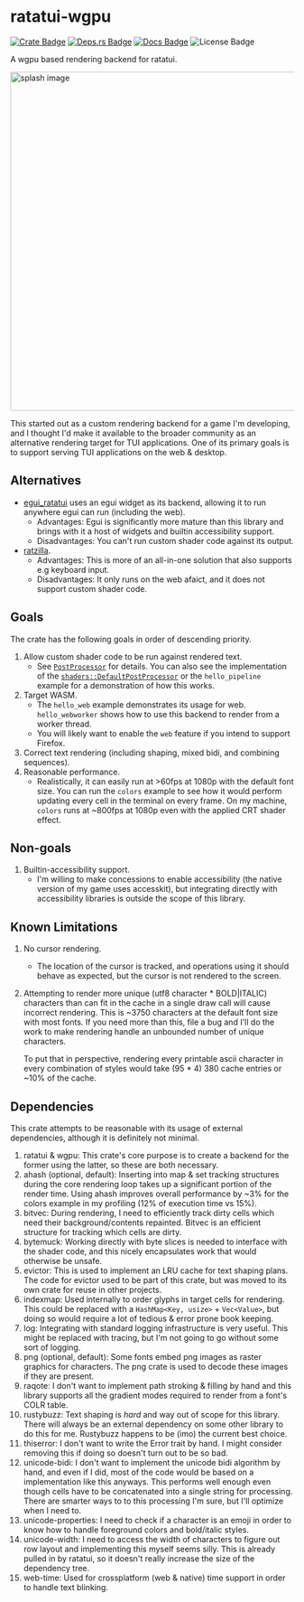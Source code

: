 # ratatui-wgpu
[![Crate Badge]](https://crates.io/crates/ratatui-wgpu)
[![Deps.rs Badge]](https://deps.rs/repo/github/jesterhearts/ratatui-wgpu)
[![Docs Badge]](https://docs.rs/ratatui-wgpu/latest/ratatui_wgpu/)
![License Badge]

A wgpu based rendering backend for ratatui.

<img src="splash.gif" alt="splash image" width="600">

This started out as a custom rendering backend for a game I'm developing, and I thought I'd make it
available to the broader community as an alternative rendering target for TUI applications. One of
its primary goals is to support serving TUI applications on the web & desktop.

## Alternatives
- [egui_ratatui](https://crates.io/crates/egui_ratatui) uses an egui widget as its backend, allowing
  it to run anywhere egui can run (including the web).
  - Advantages: Egui is significantly more mature than this library and brings with it a host of
    widgets and builtin accessibility support.
  - Disadvantages: You can't run custom shader code against its output.
- [ratzilla](https://crates.io/crates/ratzilla).
  - Advantages: This is more of an all-in-one solution that also supports e.g keyboard input.
  - Disadvantages: It only runs on the web afaict, and it does not support custom shader code.

## Goals
The crate has the following goals in order of descending priority.
1. Allow custom shader code to be run against rendered text.
    - See
      [`PostProcessor`](https://docs.rs/ratatui-wgpu/latest/ratatui_wgpu/trait.PostProcessor.html)
      for details. You can also see the implementation of the
      [`shaders::DefaultPostProcessor`](https://docs.rs/ratatui-wgpu/latest/ratatui_wgpu/shaders/struct.DefaultPostProcessor.html)
      or the `hello_pipeline` example for a demonstration of how this works.
2. Target WASM.
    - The `hello_web` example demonstrates its usage for web. `hello_webworker` shows how to use
      this backend to render from a worker thread.
    - You will likely want to enable the `web` feature if you intend to support Firefox.
3. Correct text rendering (including shaping, mixed bidi, and combining sequences).
4. Reasonable performance.
   - Realistically, it can easily run at >60fps at 1080p with the default font size. You can run the
     `colors` example to see how it would perform updating every cell in the terminal on every
     frame. On my machine, `colors` runs at ~800fps at 1080p even with the applied CRT shader
     effect.

## Non-goals
1. Builtin-accessibility support.
   - I'm willing to make concessions to enable accessibility (the native version of my game uses
     accesskit), but integrating directly with accessibility libraries is outside the scope of this
     library.

## Known Limitations
1. No cursor rendering.
    - The location of the cursor is tracked, and operations using it should behave as expected, but
      the cursor is not rendered to the screen.
2. Attempting to render more unique (utf8 character * BOLD|ITALIC) characters than can
   fit in the cache in a single draw call will cause incorrect rendering. This is ~3750 characters
   at the default font size with most fonts. If you need more than this, file a bug and I'll do the
   work to make rendering handle an unbounded number of unique characters.

   To put that in perspective, rendering every printable ascii character in every combination of
   styles would take (95 * 4) 380 cache entries or ~10% of the cache.

## Dependencies
This crate attempts to be reasonable with its usage of external dependencies, although it is
definitely not minimal.
1. ratatui & wgpu: This crate's core purpose is to create a backend for the former using the latter,
   so these are both necessary.
2. ahash (optional, default): Inserting into map & set tracking structures during the core rendering
   loop takes up a significant portion of the render time. Using ahash improves overall performance
   by ~3% for the colors example in my profiling (12% of execution time vs 15%).
3. bitvec: During rendering, I need to efficiently track dirty cells which need their
   background/contents repainted. Bitvec is an efficient structure for tracking which cells are
   dirty.
4. bytemuck: Working directly with byte slices is needed to interface with the shader code, and this
   nicely encapsulates work that would otherwise be unsafe.
5. evictor: This is used to implement an LRU cache for text shaping plans. The code for evictor used
   to be part of this crate, but was moved to its own crate for reuse in other projects.
6. indexmap: Used internally to order glyphs in target cells for rendering. This could be replaced
   with a `HashMap<Key, usize>` + `Vec<Value>`, but doing so would require a lot of tedious & error
   prone book keeping.
7. log: Integrating with standard logging infrastructure is very useful. This might be replaced with
   tracing, but I'm not going to go without some sort of logging.
8. png (optional, default): Some fonts embed png images as raster graphics for characters. The png
   crate is used to decode these images if they are present.
9. raqote: I don't want to implement path stroking & filling by hand and this library supports all
   the gradient modes required to render from a font's COLR table.
10. rustybuzz: Text shaping is _hard_ and way out of scope for this library. There will always be an
   external dependency on some other library to do this for me. Rustybuzz happens to be (imo) the
   current best choice.
11. thiserror: I don't want to write the Error trait by hand. I might consider removing this if
    doing so doesn't turn out to be so bad.
12. unicode-bidi: I don't want to implement the unicode bidi algorithm by hand, and even if I did,
    most of the code would be based on a implementation like this anyways. This performs well enough
    even though cells have to be concatenated into a single string for processing. There are smarter
    ways to to this processing I'm sure, but I'll optimize when I need to.
13. unicode-properties: I need to check if a character is an emoji in order to know how to handle
    foreground colors and bold/italic styles.
14. unicode-width: I need to access the width of characters to figure out row layout and
    implementing this myself seems silly. This is already pulled in by ratatui, so it doesn't really
    increase the size of the dependency tree.
15. web-time: Used for crossplatform (web & native) time support in order to handle text blinking.

[Crate Badge]: https://img.shields.io/crates/v/ratatui-wgpu?logo=rust&style=for-the-badge
[Deps.rs Badge]: https://deps.rs/repo/github/jesterhearts/ratatui-wgpu/status.svg?style=for-the-badge
[Docs Badge]: https://img.shields.io/docsrs/ratatui-wgpu?logo=rust&style=for-the-badge
[License Badge]: https://img.shields.io/crates/l/ratatui-wgpu?style=for-the-badge
